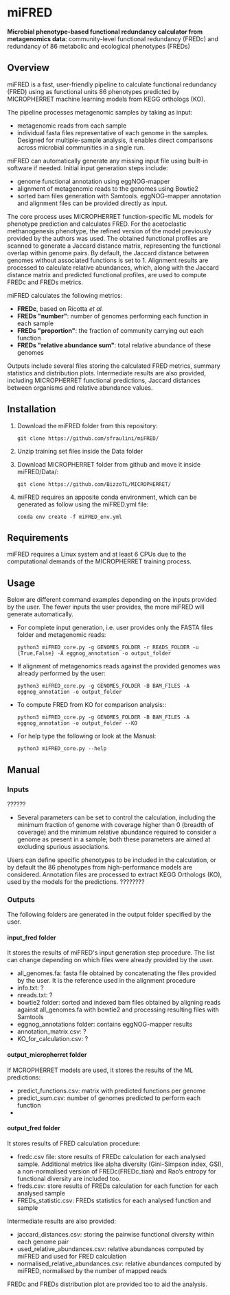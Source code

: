 # miFRED
**Microbial phenotype-based functional redundancy calculator from metagenomics data**: community-level functional redundancy (FREDc) and redundancy of 86 metabolic and ecological phenotypes (FREDs)

## **Overview**
miFRED is a fast, user-friendly pipeline to calculate functional redundancy (FRED) using as functional units 86 phenotypes predicted by MICROPHERRET machine learning models from KEGG orthologs (KO). 

The pipeline processes metagenomic samples by taking as input:
- metagenomic reads from each sample
- individual fasta files representative of each genome in the samples.
Designed for multiple-sample analysis, it enables direct comparisons across microbial communities in a single run. 

miFRED can automatically generate any missing input file using built-in software if needed. Initial input generation steps include:
- genome functional annotation using eggNOG-mapper
- alignment of metagenomic reads to the genomes using Bowtie2
- sorted bam files generation with Samtools.
eggNOG-mapper annotation and alignment files can be provided directly as input. 

The core process uses MICROPHERRET function-specific ML models for phenotype prediction and calculates FRED.  For the acetoclastic methanogenesis phenotype, the refined version of the model previously provided by the authors was used. The obtained functional profiles are scanned to generate a Jaccard distance matrix, representing the functional overlap within genome pairs. By default, the Jaccard distance between genomes without associated functions is set to 1. 
Alignment results are processed to calculate relative abundances, which, along with the Jaccard distance matrix and predicted functional profiles, are used to compute FREDc and FREDs metrics. 

miFRED calculates the following metrics:
- **FREDc**, based on Ricotta *et al.*
- **FREDs "number"**: number of genomes performing each function in each sample
- **FREDs "proportion"**: the fraction of community carrying out each function
- **FREDs "relative abundance sum"**: total relative abundance of these genomes

Outputs include several files storing the calculated FRED metrics, summary statistics and distribution plots. Intermediate results are also provided, including MICROPHERRET functional predictions, Jaccard distances between organisms and relative abundance values.

## **Installation**
1. Download the miFRED folder from this repository:
   
     ```git clone https://github.com/sfraulini/miFRED/```
   
2. Unzip training set files inside the Data folder
   
3. Download MICROPHERRET folder from github and move it inside miFRED/Data/:
   
     ```git clone https://github.com/BizzoTL/MICROPHERRET/```
  
4. miFRED requires an apposite conda environment, which can be generated as follow using the miFRED.yml file:

     ```conda env create -f miFRED_env.yml```

## **Requirements**
miFRED requires a Linux system and at least 6 CPUs due to the computational demands of the MICROPHERRET training process.

## **Usage**
Below are different command examples depending on the inputs provided by the user. The fewer inputs the user provides, the more miFRED will generate automatically.

- For complete input generation, i.e. user provides only the FASTA files folder and metagenomic reads:

   ```python3 miFRED_core.py -g GENOMES_FOLDER -r READS_FOLDER -u {True,False} -A eggnog_annotation -o output_folder```

- If alignment of metagenomics reads against the provided genomes was already performed by the user:

   ```python3 miFRED_core.py -g GENOMES_FOLDER -B BAM_FILES -A eggnog_annotation -o output_folder```

- To compute FRED from KO for comparison analysis::

   ```python3 miFRED_core.py -g GENOMES_FOLDER -B BAM_FILES -A eggnog_annotation -o output_folder --KO```

- For help type the following or look at the Manual:

   ```python3 miFRED_core.py --help```

## **Manual**
### **Inputs**
??????
- Several parameters can be set to control the calculation, including the minimum fraction of genome with coverage higher than 0 (breadth of coverage) and the minimum relative abundance required to consider a genome as present in a sample; both these parameters are aimed at excluding spurious associations.

Users can define specific phenotypes to be included in the calculation, or by default the 86 phenotypes from high-performance models are considered. Annotation files are processed to extract KEGG Orthologs (KO), used by the models for the predictions.
????????

### **Outputs**
The following folders are generated in the output folder specified by the user.

#### input_fred folder
It stores the results of miFRED's input generation step procedure. The list can change depending on which files were already provided by the user.
- all_genomes.fa: fasta file obtained by concatenating the files provided by the user. It is the reference used in the alignment procedure
- info.txt: ?
- nreads.txt: ?
- bowtie2 folder: sorted and indexed bam files obtained by aligning reads against all_genomes.fa with bowtie2 and processing resulting files with Samtools
- eggnog_annotations folder: contains eggNOG-mapper results
- annotation_matrix.csv: ?
- KO_for_calculation.csv: ?
  
#### output_micropherret folder
If MCROPHERRET models are used, it stores the results of the ML predictions:
- predict_functions.csv: matrix with predicted functions per genome
- predict_sum.csv: number of genomes predicted to perform each function
- 
#### output_fred folder
It stores results of FRED calculation procedure:
- fredc.csv file: store results of FREDc calculation for each analysed sample. Additional metrics like alpha diversity (Gini-Simpson index, GSI), a non-normalised version of FREDc(FREDc_tian) and Rao’s entropy for functional diversity are included too.
- freds.csv: store results of FREDs calculation for each function for each analysed sample
- FREDs_statistic.csv: FREDs statistics for each analysed function and sample

Intermediate results are also provided:
- jaccard_distances.csv: storing the pairwise functional diversity within each genome pair
- used_relative_abundances.csv: relative abundances computed by miFRED and used for FRED calculation
- normalised_relative_abundances.csv: relative abundances computed by miFRED, normalised by the number of mapped reads

FREDc and FREDs distribution plot are provided too to aid the analysis. 
